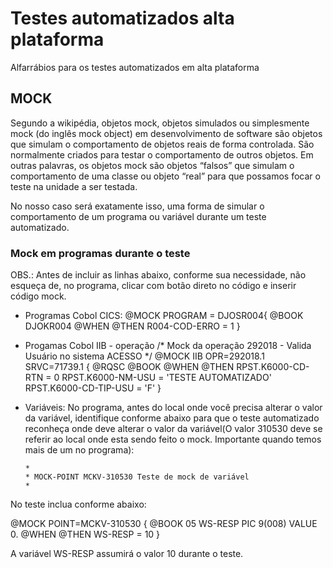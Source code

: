 # Testes automatizados alta plataforma

Alfarrábios para os testes automatizados em alta plataforma

## MOCK

Segundo a wikipédia, objetos mock, objetos simulados ou simplesmente mock (do inglês mock object) em desenvolvimento de software são objetos que simulam o comportamento de objetos reais de forma controlada. São normalmente criados para testar o comportamento de outros objetos. Em outras palavras, os objetos mock são objetos “falsos” que simulam o comportamento de uma classe ou objeto “real” para que possamos focar o teste na unidade a ser testada. 

No nosso caso será exatamente isso, uma forma de simular o comportamento de um programa ou variável durante um teste automatizado.

### Mock em programas durante o teste

OBS.: Antes de incluir as linhas abaixo, conforme sua necessidade, não esqueça de, no programa, clicar com botão direto no código e inserir código mock.

- Programas Cobol CICS:
@MOCK PROGRAM = DJOSR004{
@BOOK DJOKR004
@WHEN
@THEN R004-COD-ERRO = 1
}
- Progamas Cobol IIB - operação
/* Mock da operação 292018 - Valida Usuário no sistema ACESSO */
@MOCK IIB OPR=292018.1 SRVC=71739.1 {
@RQSC
@BOOK 
@WHEN
@THEN
       RPST.K6000-CD-RTN = 0
       RPST.K6000-NM-USU = 'TESTE AUTOMATIZADO'
       RPST.K6000-CD-TIP-USU = 'F'
} 

- Variáveis:
No programa, antes do local onde você precisa alterar o valor da variável, identifique conforme abaixo para que o teste automatizado reconheça onde deve alterar o valor da variável(O valor 310530 deve se referir ao local onde esta sendo feito o mock. Importante quando temos mais de um no programa):

      *
      * MOCK-POINT MCKV-310530 Teste de mock de variável
      *

No teste inclua conforme abaixo:

@MOCK POINT=MCKV-310530 {
@BOOK
           05 WS-RESP                  PIC  9(008) VALUE 0.
@WHEN
@THEN
WS-RESP = 10
}

A variável WS-RESP assumirá o valor 10 durante o teste.
